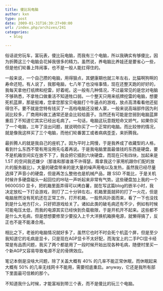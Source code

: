 ```yaml
---
title: 傻比玩电脑
author: kxn
type: post
date: 2009-01-31T16:39:27+00:00
url: /index.php/archives/241
categories:
  - blog

---
```

俗话说穷玩车，富玩表，傻比玩电脑，而我有三个电脑，所以我确实有够傻比，因为折腾这三个电脑会花掉我很多的精力。虽然说，养电脑比养娃还是要省心一些，但是他们轮番上阵闹事，也不是一般人能扛得住的。

一般来说，一个自己攒的电脑，用得狠点，其健康期也就三年左右，比猫啊狗啊的寿命还短。有人说了，我那电脑，七八年了也没啥事情，现在还整天跑的好好的，我每天拿他打纸牌和挖雷，好着呢。这一般有几种情况，不过最常见的是您对电脑不够熟悉，不拿牲口做重活不知道牲口弱。一个整天只用来纸牌挖雷的电脑，想要死机蓝屏，那是挺难，您拿您那宝贝电脑打个牛逼点的游戏，放点高清看看他还挺得住不。要不就是您特有钱买了一高档电脑还没被人蒙，一般来说高端部件因为利润比较多，厂商用料做工通常还是会比较给面子。当然还有可能是您弱到电脑蓝屏重启了不知道它其实已经出毛病了。一句话，电脑这玩意既短命又娇气，如果你买了一个电脑，三年了没出问题，就说明你买了一个正常的电脑。而比较惨的情况，就是像我这样买了三个电脑，而他们轮番罢工或者病病歪歪，来折腾我。

最折腾人的就是我自己的座机了。因为平时上网慢，于是我养成了收藏型的人格，看到什么东西不管有用没用先屯着再说。于是我电脑里面最值钱的东西是硬盘，要不是机箱空间实在放不下了，我会把它插到六块硬盘，而现在只有四块，加起来是 1.5T 的空间我还嫌少（那谁和那谁谁不许得瑟，甭拿我这个家用机跟你们配的放片的服务器比）。大量的硬盘带来的是大量的噪声用电以及发热，虽然我已经尽量选择了声音小的硬盘，但是再怎么整他也是机械产品，跟 SSD 不能比，于是关机时候许多硬盘磁头一起回位的咔哒一声听起来非常有气势。这些硬盘加上我的一个 9600GSO 显卡，把机箱里面弄得可以烤白薯，就在写这篇blog的嵌半小时，我决定放松一下打会游戏，刚打了二十分钟左右，机箱里面就砰的打了一火花，但是电脑居然没有死机还在正常工作，打开机箱，一股热风扑面而来，看了一下也没找到是什么地方打火，只好把游戏给关了。诸如此类的破毛病还有不少，例如有时候可能电压太低，而我的电源其实已经快到负载极限，于是开机开不起来。这些都不是什么大毛病，但是想想要修至少要投入上千大洋换机箱换电源，就懒得搞了，反正也不是不能凑合用。

相比之下，老爸的电脑情况就好多了，虽然它也时不时会死个机蓝个屏，但是至少我知道它的毛病是显卡，只是现在AGP显卡不太好配，而淘宝上的二手PCI显卡经常是有品质问题，我买了两个都是用了一段时候开始出现各种毛病，随便村里买一个新AGP又容易导致电源不足的骨牌效应。

笔记本倒是没啥大问题，除了关盖大概有 40% 的几率不能正常休眠，而休眠起来大概有 50% 的几率无线网卡不能用，需要彻底重启。anyway，它还是我所有部下里面最可信赖的那个。

不知道我什么时候，才能富裕到带三个表，而不是傻比的玩三个电脑。